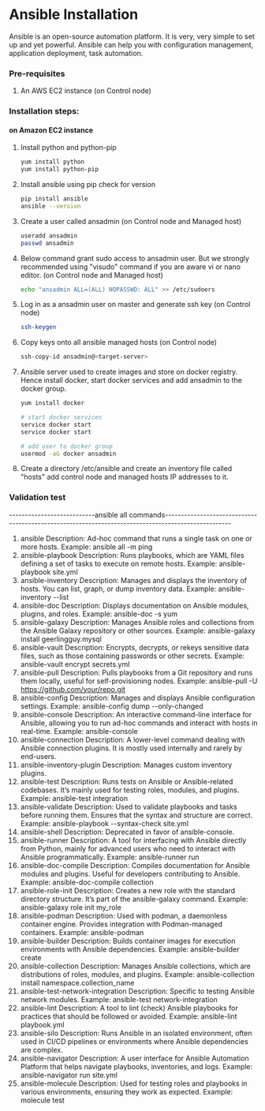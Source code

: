 # Ansible Installation

Ansible is an open-source automation platform. It is very, very simple to set up and yet powerful. Ansible can help you with configuration management, application deployment, task automation.

### Pre-requisites

1. An AWS EC2 instance (on Control node)

### Installation steps:
#### on Amazon EC2 instance

1. Install python and python-pip
   ```sh
   yum install python
   yum install python-pip
   ```
1. Install ansible using pip check for version
    ```sh
    pip install ansible
   ansible --version
   ```
   
1. Create a user called ansadmin (on Control node and Managed host)  
   ```sh
   useradd ansadmin
   passwd ansadmin
   ```
1. Below command grant sudo access to ansadmin user. But we strongly recommended using "visudo" command if you are aware vi or nano editor.  (on Control node and Managed host)
   ```sh
   echo "ansadmin ALL=(ALL) NOPASSWD: ALL" >> /etc/sudoers
   ```
   
1. Log in as a ansadmin user on master and generate ssh key (on Control node)
   ```sh 
   ssh-keygen
   ```
1. Copy keys onto all ansible managed hosts (on Control node)
   ```sh 
   ssh-copy-id ansadmin@<target-server>
   ```

1. Ansible server used to create images and store on docker registry. Hence install docker, start docker services and add ansadmin to the docker group. 
   ```sh
   yum install docker
   
   # start docker services 
   service docker start
   service docker start 
   
   # add user to docker group 
   usermod -aG docker ansadmin

   ```
1. Create a directory /etc/ansible and create an inventory file called "hosts" add control node and managed hosts IP addresses to it. 
 
### Validation test



---------------------------ansible all commands---------------------------------------------------------------------------------------------------
1. ansible
Description: Ad-hoc command that runs a single task on one or more hosts.
Example: ansible all -m ping
2. ansible-playbook
Description: Runs playbooks, which are YAML files defining a set of tasks to execute on remote hosts.
Example: ansible-playbook site.yml
3. ansible-inventory
Description: Manages and displays the inventory of hosts. You can list, graph, or dump inventory data.
Example: ansible-inventory --list
4. ansible-doc
Description: Displays documentation on Ansible modules, plugins, and roles.
Example: ansible-doc -s yum
5. ansible-galaxy
Description: Manages Ansible roles and collections from the Ansible Galaxy repository or other sources.
Example: ansible-galaxy install geerlingguy.mysql
6. ansible-vault
Description: Encrypts, decrypts, or rekeys sensitive data files, such as those containing passwords or other secrets.
Example: ansible-vault encrypt secrets.yml
7. ansible-pull
Description: Pulls playbooks from a Git repository and runs them locally, useful for self-provisioning nodes.
Example: ansible-pull -U https://github.com/your/repo.git
8. ansible-config
Description: Manages and displays Ansible configuration settings.
Example: ansible-config dump --only-changed
9. ansible-console
Description: An interactive command-line interface for Ansible, allowing you to run ad-hoc commands and interact with hosts in real-time.
Example: ansible-console
10. ansible-connection
Description: A lower-level command dealing with Ansible connection plugins. It is mostly used internally and rarely by end-users.
11. ansible-inventory-plugin
Description: Manages custom inventory plugins.
12. ansible-test
Description: Runs tests on Ansible or Ansible-related codebases. It’s mainly used for testing roles, modules, and plugins.
Example: ansible-test integration
13. ansible-validate
Description: Used to validate playbooks and tasks before running them. Ensures that the syntax and structure are correct.
Example: ansible-playbook --syntax-check site.yml
14. ansible-shell
Description: Deprecated in favor of ansible-console.
15. ansible-runner
Description: A tool for interfacing with Ansible directly from Python, mainly for advanced users who need to interact with Ansible programmatically.
Example: ansible-runner run
16. ansible-doc-compile
Description: Compiles documentation for Ansible modules and plugins. Useful for developers contributing to Ansible.
Example: ansible-doc-compile collection
17. ansible-role-init
Description: Creates a new role with the standard directory structure. It’s part of the ansible-galaxy command.
Example: ansible-galaxy role init my_role
18. ansible-podman
Description: Used with podman, a daemonless container engine. Provides integration with Podman-managed containers.
Example: ansible-podman
19. ansible-builder
Description: Builds container images for execution environments with Ansible dependencies.
Example: ansible-builder create
20. ansible-collection
Description: Manages Ansible collections, which are distributions of roles, modules, and plugins.
Example: ansible-collection install namespace.collection_name
21. ansible-test-network-integration
Description: Specific to testing Ansible network modules.
Example: ansible-test network-integration
22. ansible-lint
Description: A tool to lint (check) Ansible playbooks for practices that should be followed or avoided.
Example: ansible-lint playbook.yml
23. ansible-silo
Description: Runs Ansible in an isolated environment, often used in CI/CD pipelines or environments where Ansible dependencies are complex.
24. ansible-navigator
Description: A user interface for Ansible Automation Platform that helps navigate playbooks, inventories, and logs.
Example: ansible-navigator run site.yml
25. ansible-molecule
Description: Used for testing roles and playbooks in various environments, ensuring they work as expected.
Example: molecule test
   ```

   

